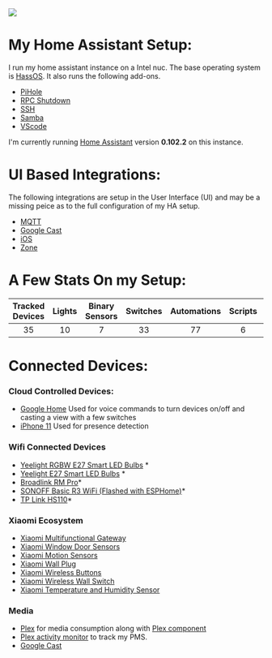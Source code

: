 <div align="center">
  <img src="https://github.com/home-assistant/home-assistant-assets/blob/master/loading-screen.gif" style="display:block; margin:0 auto;">
</div>

# My Home Assistant Setup:

I run my home assistant instance on a Intel nuc.  The base operating system is [HassOS](https://github.com/home-assistant/hassos). It also runs the following add-ons. 

* [PiHole](https://github.com/hassio-addons/addon-pi-hole)
* [RPC Shutdown](https://www.home-assistant.io/addons/rpc_shutdown/)
* [SSH](https://www.home-assistant.io/addons/ssh/)
* [Samba](https://www.home-assistant.io/addons/samba/)
* [VScode](https://github.com/hassio-addons/addon-vscode)

I'm currently running [Home Assistant](https://home-assistant.io) version __0.102.2__ on this instance.

# UI Based Integrations:
The following integrations are setup in the User Interface (UI) and may be a missing peice as to the full configuration of my HA setup.  

* [MQTT](https://www.home-assistant.io/integrations/mqtt/)
* [Google Cast](https://www.home-assistant.io/integrations/cast/)
* [iOS](https://www.home-assistant.io/integrations/ios/)
* [Zone](https://www.home-assistant.io/integrations/zone/)

# A Few Stats On my Setup:
| Tracked Devices | Lights | Binary Sensors | Switches | Automations | Scripts | Sensors | Zwave Devices |
|:---------------:|:------:|:--------------:|:--------:|:-----------:|:-------:|:-------:|:-------------:|
|35               |10      |7               |33        |77           |6        |150      |8              | 

# Connected Devices:

### Cloud Controlled Devices:

* [Google Home](https://store.google.com/us/product/google_home) Used for voice commands to turn devices on/off and casting a view with a few switches
* [iPhone 11](https://www.apple.com/iphone-11/) Used for presence detection

### Wifi Connected Devices
* [Yeelight RGBW E27 Smart LED Bulbs](http://www.gearbest.com/smart-lighting/pp_361555.html) *
* [Yeelight E27 Smart LED Bulbs](http://www.gearbest.com/smart-light-bulb/pp_278478.html) *
* [Broadlink RM Pro](https://www.gearbest.com/smart-home-controls/pp_255607.html?wid=1433363)*
* [SONOFF Basic R3 WiFi (Flashed with ESPHome)](https://www.gearbest.com/smart-socket-plug/pp_009363914208.html?wid=1433363)*
* [TP Link HS110](https://www.kasasmart.com/us/products/smart-plugs/kasa-smart-plug-energy-monitoring-hs110)*

### Xiaomi Ecosystem
* [Xiaomi Multifunctional Gateway](https://www.gearbest.com/living-appliances/pp_344667.html)
* [Xiaomi Window Door Sensors](https://www.gearbest.com/smart-light-bulb/pp_257677.html)
* [Xiaomi Motion Sensors](https://www.gearbest.com/smart-light-bulb/pp_257678.html)
* [Xiaomi Wall Plug](https://www.gearbest.com/living-appliances/pp_344666.html)
* [Xiaomi Wireless Buttons](https://www.gearbest.com/smart-light-bulb/pp_257679.html)
* [Xiaomi Wireless Wall Switch](https://www.gearbest.com/alarm-systems/pp_610095.html)
* [Xiaomi Temperature and Humidity Sensor](https://www.gearbest.com/living-appliances/pp_344665.html)

### Media
* [Plex](https://www.plex.tv/) for media consumption along with [Plex component](https://home-assistant.io/components/media_player.plex/)
* [Plex activity monitor](https://home-assistant.io/components/sensor.plex/) to track my PMS.
* [Google Cast](https://store.google.com/us/product/chromecast)